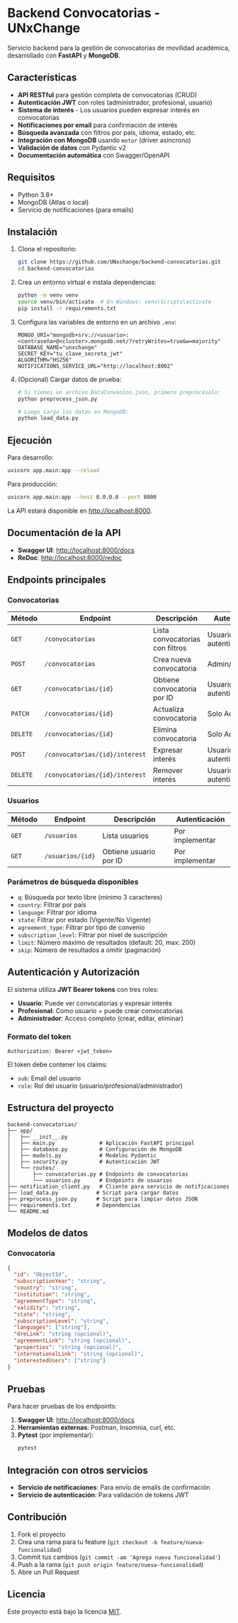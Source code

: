 # Backend Convocatorias - UNxChange

Servicio backend para la gestión de convocatorias de movilidad académica, desarrollado con **FastAPI** y **MongoDB**.

## Características

- **API RESTful** para gestión completa de convocatorias (CRUD)
- **Autenticación JWT** con roles (administrador, profesional, usuario)
- **Sistema de interés** - Los usuarios pueden expresar interés en convocatorias
- **Notificaciones por email** para confirmación de interés
- **Búsqueda avanzada** con filtros por país, idioma, estado, etc.
- **Integración con MongoDB** usando `motor` (driver asíncrono)
- **Validación de datos** con Pydantic v2
- **Documentación automática** con Swagger/OpenAPI

## Requisitos

- Python 3.8+
- MongoDB (Atlas o local)
- Servicio de notificaciones (para emails)

## Instalación

1. Clona el repositorio:
   ```sh
   git clone https://github.com/UNxchange/backend-convocatorias.git
   cd backend-convocatorias
   ```

2. Crea un entorno virtual e instala dependencias:
   ```sh
   python -m venv venv
   source venv/bin/activate  # En Windows: venv\Scripts\activate
   pip install -r requirements.txt
   ```

3. Configura las variables de entorno en un archivo `.env`:
   ```env
   MONGO_URI="mongodb+srv://<usuario>:<contraseña>@<cluster>.mongodb.net/?retryWrites=true&w=majority"
   DATABASE_NAME="unxchange"
   SECRET_KEY="tu_clave_secreta_jwt"
   ALGORITHM="HS256"
   NOTIFICATIONS_SERVICE_URL="http://localhost:8002"
   ```

4. (Opcional) Cargar datos de prueba:
   ```sh
   # Si tienes un archivo DataConvenios.json, primero preprocésalo:
   python preprocess_json.py
   
   # Luego carga los datos en MongoDB:
   python load_data.py
   ```

## Ejecución

Para desarrollo:
```sh
uvicorn app.main:app --reload
```

Para producción:
```sh
uvicorn app.main:app --host 0.0.0.0 --port 8000
```

La API estará disponible en [http://localhost:8000](http://localhost:8000).

## Documentación de la API

- **Swagger UI**: [http://localhost:8000/docs](http://localhost:8000/docs)
- **ReDoc**: [http://localhost:8000/redoc](http://localhost:8000/redoc)

## Endpoints principales

### Convocatorias

| Método | Endpoint | Descripción | Autenticación |
|--------|----------|-------------|---------------|
| `GET` | `/convocatorias` | Lista convocatorias con filtros | Usuario autenticado |
| `POST` | `/convocatorias` | Crea nueva convocatoria | Admin/Profesional |
| `GET` | `/convocatorias/{id}` | Obtiene convocatoria por ID | Usuario autenticado |
| `PATCH` | `/convocatorias/{id}` | Actualiza convocatoria | Solo Admin |
| `DELETE` | `/convocatorias/{id}` | Elimina convocatoria | Solo Admin |
| `POST` | `/convocatorias/{id}/interest` | Expresar interés | Usuario autenticado |
| `DELETE` | `/convocatorias/{id}/interest` | Remover interés | Usuario autenticado |

### Usuarios

| Método | Endpoint | Descripción | Autenticación |
|--------|----------|-------------|---------------|
| `GET` | `/usuarios` | Lista usuarios | Por implementar |
| `GET` | `/usuarios/{id}` | Obtiene usuario por ID | Por implementar |

### Parámetros de búsqueda disponibles

- `q`: Búsqueda por texto libre (mínimo 3 caracteres)
- `country`: Filtrar por país
- `language`: Filtrar por idioma
- `state`: Filtrar por estado (Vigente/No Vigente)
- `agreement_type`: Filtrar por tipo de convenio
- `subscription_level`: Filtrar por nivel de suscripción
- `limit`: Número máximo de resultados (default: 20, max: 200)
- `skip`: Número de resultados a omitir (paginación)

## Autenticación y Autorización

El sistema utiliza **JWT Bearer tokens** con tres roles:

- **Usuario**: Puede ver convocatorias y expresar interés
- **Profesional**: Como usuario + puede crear convocatorias
- **Administrador**: Acceso completo (crear, editar, eliminar)

### Formato del token
```
Authorization: Bearer <jwt_token>
```

El token debe contener los claims:
- `sub`: Email del usuario
- `role`: Rol del usuario (usuario/profesional/administrador)

## Estructura del proyecto

```
backend-convocatorias/
├── app/
│   ├── __init__.py
│   ├── main.py              # Aplicación FastAPI principal
│   ├── database.py          # Configuración de MongoDB
│   ├── models.py            # Modelos Pydantic
│   ├── security.py          # Autenticación JWT
│   └── routes/
│       ├── convocatorias.py # Endpoints de convocatorias
│       └── usuarios.py      # Endpoints de usuarios
├── notification_client.py   # Cliente para servicio de notificaciones
├── load_data.py            # Script para cargar datos
├── preprocess_json.py      # Script para limpiar datos JSON
├── requirements.txt        # Dependencias
└── README.md
```

## Modelos de datos

### Convocatoria
```json
{
  "id": "ObjectId",
  "subscriptionYear": "string",
  "country": "string",
  "institution": "string",
  "agreementType": "string",
  "validity": "string",
  "state": "string",
  "subscriptionLevel": "string",
  "languages": ["string"],
  "dreLink": "string (opcional)",
  "agreementLink": "string (opcional)",
  "properties": "string (opcional)",
  "internationalLink": "string (opcional)",
  "interestedUsers": ["string"]
}
```

## Pruebas

Para hacer pruebas de los endpoints:

1. **Swagger UI**: [http://localhost:8000/docs](http://localhost:8000/docs)
2. **Herramientas externas**: Postman, Insomnia, curl, etc.
3. **Pytest** (por implementar):
   ```sh
   pytest
   ```

## Integración con otros servicios

- **Servicio de notificaciones**: Para envío de emails de confirmación
- **Servicio de autenticación**: Para validación de tokens JWT

## Contribución

1. Fork el proyecto
2. Crea una rama para tu feature (`git checkout -b feature/nueva-funcionalidad`)
3. Commit tus cambios (`git commit -am 'Agrega nueva funcionalidad'`)
4. Push a la rama (`git push origin feature/nueva-funcionalidad`)
5. Abre un Pull Request

## Licencia

Este proyecto está bajo la licencia [MIT](LICENSE).
